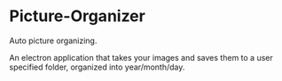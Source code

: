 # Picture-Organizer
Auto picture organizing.

An electron application that takes your images and saves them to a user specified folder, organized into year/month/day.
